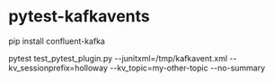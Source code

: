 # pytest-kafkavents


pip install confluent-kafka

pytest test_pytest_plugin.py --junitxml=/tmp/kafkavent.xml --kv_sessionprefix=holloway --kv_topic=my-other-topic --no-summary